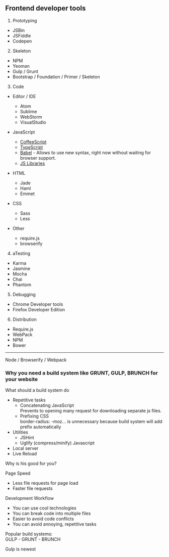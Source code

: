 ## Frontend developer tools

1. Prototyping  
  - JSBin
  - JSFiddle
  - Codepen

2. Skeleton  
  - NPM
  - Yeoman
  - Gulp / Grunt
  - Bootstrap / Foundation / Primer / Skeleton  

3. Code  
  - Editor / IDE
    - Atom
    - Sublime
    - WebStorm
    - VisualStudio

  - JavaScript
    - [CoffeeScript](http://coffeescript.org/)
    - [TypeScript](http://www.typescriptlang.org/)
    - [Babel](https://babeljs.io/) - Allows to use new syntax, right now without
    waiting for  browser support.
    - [JS Libraries](https://en.wikipedia.org/wiki/List_of_JavaScript_libraries)

  - HTML
    - Jade
    - Haml
    - Emmet

  - CSS
    - Sass
    - Less

  - Other
    - require.js
    - browserify
  
4. aTesting  
  - Karma
  - Jasmine
  - Mocha
  - Chai
  - Phantom

5. Debugging  
  - Chrome Developer tools
  - Firefox Developer Edition
  
6. Distribution  
  - Require.js
  - WebPack
  - NPM
  - Bower


---
Node / Browserify / Webpack

### Why you need a build system like GRUNT, GULP, BRUNCH for your website

What should a build system do
- Repetitive tasks
    - Concatenating JavaScript  
     Prevents to opening many request for downloading separate js files.
    - Prefixing CSS  
     border-radius: -moz... is unnecessary because build system will add prefix automatically
- Utilities
    - JSHint
    - Uglify (compress/minify) Javascript
- Local server
- Live Reload

Why is his good for you?

Page Speed
- Less file requests for page load
- Faster file requests

Development Workflow
- You can use cool technologies
- You can break code into multiple files
- Easier to avoid code conflicts
- You can avoid annoying, repetitive tasks

Popular build systems:  
GULP - GRUNT - BRUNCH

Gulp is newest
